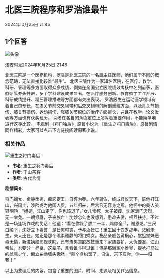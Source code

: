 # 北医三院程序和罗浩谁最牛

2024年10月25日 21:46

## 1个回答

![头像](https://facepic.qidian.com/qd_face/349573/213/100)

浅安时光2024年10月25日 21:46

北医三院是一个医疗机构，罗浩是北医三院的一名副主任医师，他们属于不同的概念范畴，无法直接比较谁“最牛”。 北医三院作为一家知名医院，在医疗、教学、科研、管理等多方面取得众多成绩，例如在全国公立医院绩效考核中名列前茅，医教研管齐头并进，多个学科建设成果显著，在医疗服务创新、教育教学工作开展、科研成绩提升、精细管理推进等方面都有突出表现。 罗浩医生在运动医学领域有着自己的专长，在膝关节前交叉韧带和后交叉韧带的解剖重建方面，以及肩关节损伤、膝关节损伤、运动损伤、髋膝关节脱位的治疗方面擅长，并且在教学、论文发表等方面也有获奖经历。 两者在各自的角色定位上发挥着重要作用，不能简单地进行这种比较。 电视剧 [《将门独后》](/so/将门独后.html) 原著小说为 [《重生之将门毒后》](/book/1001936029/)，原著剧情同样精彩，大家可以点击下方链接阅读原著小说。

### 相关作品

![重生之将门毒后](//bookcover.yuewen.com/qdbimg/349573/1001936029/180)

- **书名**: 重生之将门毒后
- **作者**: 千山茶客
- **类型**: 古代言情

**剧情简介**: 

将门嫡女，贞静柔婉，痴恋定王，自奔为眷。六年辅佐，终成母仪天下。陪他打江山，兴国土，涉险成为他国人质，五年归来，后宫已无容身之所。他怀中的美人笑容明艳：“姐姐，江山定了，你也该退了。”女儿惨死，太子被废。沈家满门忠烈，无一幸免。一朝倾覆，子丧族亡！沈妙怎么也没想到，患难夫妻，相互扶持，不过是一场逢场作戏的笑话！他道：“看在你跟了朕二十年，赐你全尸，谢恩吧。”三尺白绫下，沈妙立下毒誓：是日何时丧，予与汝皆亡！重生回十四岁那年，悲剧未生，亲人还在，她还是那个温柔雅静的将门嫡女。极品亲戚包藏祸心，堂姐堂妹恶毒无情，新进姨娘虎视眈眈，还有渣男意欲故技重来？家族要护，大仇要报，江山帝位，也要分一杯羹。这辈子，且看谁斗得过谁！但是那谢家小侯爷，提枪打马过的桀骜少年，偏立在她墙头傲然：“颠个皇权罢了，记住，天下归你，你——归我！”

以上为整理后的内容，包含了重要的图片、时间、来源及相关作品信息。